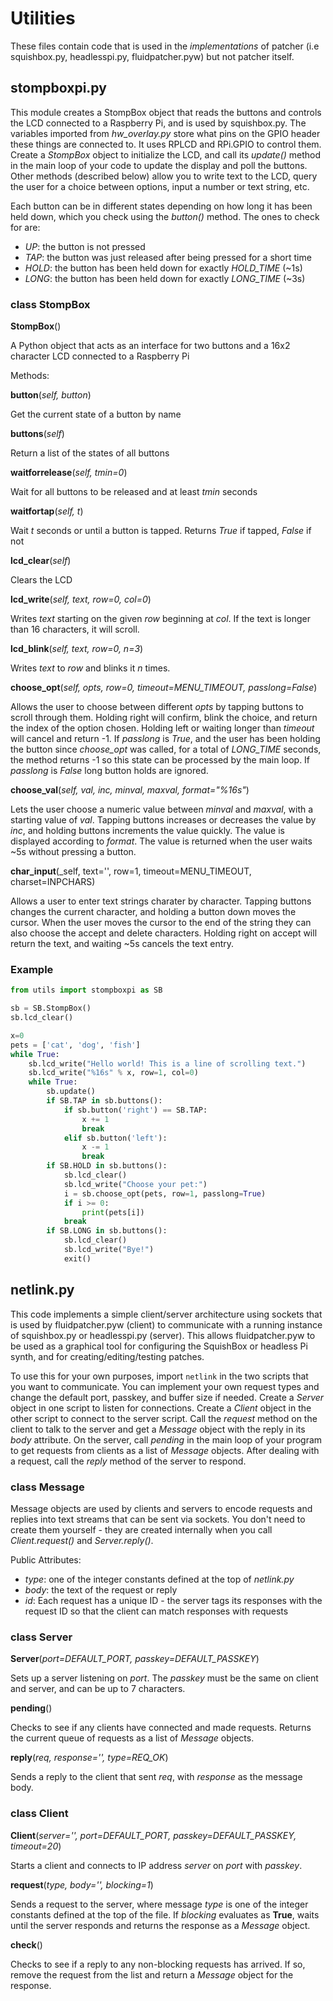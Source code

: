 # Utilities

These files contain code that is used in the _implementations_ of patcher (i.e squishbox.py, headlesspi.py, fluidpatcher.pyw) but not patcher itself.

## stompboxpi.py

This module creates a StompBox object that reads the buttons and controls the LCD connected to a Raspberry Pi, and is used by squishbox.py. The variables imported from _hw_overlay.py_ store what pins on the GPIO header these things are connected to. It uses RPLCD and RPi.GPIO to control them. Create a _StompBox_ object to initialize the LCD, and call its _update()_ method in the main loop of your code to update the display and poll the buttons. Other methods (described below) allow you to write text to the LCD, query the user for a choice between options, input a number or text string, etc.

Each button can be in different states depending on how long it has been held down, which you check using the _button()_ method. The ones to check for are:
- _UP_: the button is not pressed
- _TAP_: the button was just released after being pressed for a short time
- _HOLD_: the button has been held down for exactly _HOLD_TIME_ (~1s)
- _LONG_: the button has been held down for exactly _LONG_TIME_ (~3s)

### class StompBox

**StompBox**()

A Python object that acts as an interface for two buttons and a 16x2 character LCD connected to a Raspberry Pi

Methods:

**button**(_self, button_)

  Get the current state of a button by name

**buttons**(_self_)

  Return a list of the states of all buttons

**waitforrelease**(_self, tmin=0_)

  Wait for all buttons to be released and at least _tmin_ seconds

**waitfortap**(_self, t_)

  Wait _t_ seconds or until a button is tapped. Returns _True_ if tapped, _False_ if not

**lcd_clear**(_self_)

  Clears the LCD

**lcd_write**(_self, text, row=0, col=0_)

  Writes _text_ starting on the given _row_ beginning at _col_. If the text is longer than 16 characters, it will scroll.

**lcd_blink**(_self, text, row=0, n=3_)

  Writes _text_ to _row_ and blinks it _n_ times.

**choose_opt**(_self, opts, row=0, timeout=MENU_TIMEOUT, passlong=False_)

  Allows the user to choose between different _opts_ by tapping buttons to scroll through them. Holding right will confirm, blink the choice, and return the index of the option chosen. Holding left or waiting longer than _timeout_ will cancel and return -1. If _passlong_ is _True_, and the user has been holding the button since _choose_opt_ was called, for a total of _LONG_TIME_ seconds, the method returns -1 so this state can be processed by the main loop. If _passlong_ is _False_ long button holds are ignored.

**choose_val**(_self, val, inc, minval, maxval, format="%16s"_)

  Lets the user choose a numeric value between _minval_ and _maxval_, with a starting value of _val_. Tapping buttons increases or decreases the value by _inc_, and holding buttons increments the value quickly. The value is displayed according to _format_. The value is returned when the user waits ~5s without pressing a button.

**char_input**(_self, text='', row=1, timeout=MENU_TIMEOUT, charset=INPCHARS)

  Allows a user to enter text strings charater by character. Tapping buttons changes the current character, and holding a button down moves the cursor. When the user moves the cursor to the end of the string they can also choose the accept and delete characters. Holding right on accept will return the text, and waiting ~5s cancels the text entry.

### Example

```python
from utils import stompboxpi as SB

sb = SB.StompBox()
sb.lcd_clear()

x=0
pets = ['cat', 'dog', 'fish']
while True:
    sb.lcd_write("Hello world! This is a line of scrolling text.")
    sb.lcd_write("%16s" % x, row=1, col=0)
    while True:
        sb.update()
        if SB.TAP in sb.buttons(): 
            if sb.button('right') == SB.TAP:
                x += 1
                break
            elif sb.button('left'):
                x -= 1
                break
        if SB.HOLD in sb.buttons():
            sb.lcd_clear()
            sb.lcd_write("Choose your pet:")
            i = sb.choose_opt(pets, row=1, passlong=True)
            if i >= 0:
                print(pets[i])
            break
        if SB.LONG in sb.buttons():
            sb.lcd_clear()
            sb.lcd_write("Bye!")
            exit()
```

## netlink.py

This code implements a simple client/server architecture using sockets that is used by fluidpatcher.pyw (client) to communicate with a running instance of squishbox.py or headlesspi.py (server). This allows fluidpatcher.pyw to be used as a graphical tool for configuring the SquishBox or headless Pi synth, and for creating/editing/testing patches.

To use this for your own purposes, import `netlink` in the two scripts that you want to communicate. You can implement your own request types and change the default port, passkey, and buffer size if needed. Create a _Server_ object in one script to listen for connections. Create a _Client_ object in the other script to connect to the server script. Call the _request_ method on the client to talk to the server and get a _Message_ object with the reply in its _body_ attribute. On the server, call _pending_ in the main loop of your program to get requests from clients as a list of _Message_ objects. After dealing with a request, call the _reply_ method of the server to respond.

### class Message

Message objects are used by clients and servers to encode requests and replies into text streams that can be sent via sockets. You don't need to create them yourself - they are created internally when you call _Client.request()_ and _Server.reply()_.

Public Attributes:

- _type_: one of the integer constants defined at the top of _netlink.py_
- _body_: the text of the request or reply
- _id_: Each request has a unique ID - the server tags its responses with the request ID so that the client can match responses with requests

### class Server

**Server**(_port=DEFAULT_PORT, passkey=DEFAULT_PASSKEY_)

  Sets up a server listening on _port_. The _passkey_ must be the same on client and server, and can be up to 7 characters.
  
**pending**()

  Checks to see if any clients have connected and made requests. Returns the current queue of requests as a list of _Message_ objects.

**reply**(_req, response='', type=REQ_OK_)

  Sends a reply to the client that sent _req_, with _response_ as the message body.

### class Client

**Client**(_server='', port=DEFAULT_PORT, passkey=DEFAULT_PASSKEY, timeout=20_)

  Starts a client and connects to IP address _server_ on _port_ with _passkey_.

**request**(_type, body='', blocking=1_)

  Sends a request to the server, where message _type_ is one of the integer constants defined at the top of the file. If _blocking_ evaluates as **True**, waits until the server responds and returns the response as a _Message_ object.

**check**()

  Checks to see if a reply to any non-blocking requests has arrived. If so, remove the request from the list and return a _Message_ object for the response.
